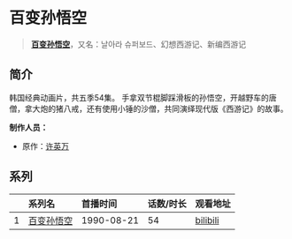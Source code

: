 # 百变孙悟空


> <u>**[百变孙悟空](http://bgm.tv/subject/39025)**</u>，又名：날아라 슈퍼보드、幻想西游记、新编西游记

## 简介


韩国经典动画片，共五季54集。
手拿双节棍脚踩滑板的孙悟空，开越野车的唐僧，拿大炮的猪八戒，还有使用小锤的沙僧，共同演绎现代版《西游记》的故事。

**制作人员：**
- 原作：[许英万](http://bgm.tv/person/19845)



## 系列

|     |   系列名   |   首播时间  | 话数/时长  | 观看地址 |
|:---  |:------    |:----      |:---       |:---  |
| 1 |[百变孙悟空](https://bgm.tv/subject/39025)| 1990-08-21 | 54 | [bilibili](https://www.bilibili.com/video/BV1Us41197Dn) |



